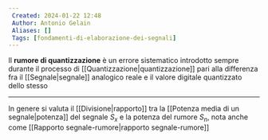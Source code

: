 ```yaml
---
 Created: 2024-01-22 12:48
 Author: Antonio Gelain
 Aliases: []
 Tags: [fondamenti-di-elaborazione-dei-segnali]
---
```


Il **rumore di quantizzazione** è un errore sistematico introdotto sempre durante il processo di [[Quantizzazione|quantizzazione]] pari alla differenza fra il [[Segnale|segnale]] analogico reale e il valore digitale quantizzato dello stesso

---

In genere si valuta il [[Divisione|rapporto]] tra la [[Potenza media di un segnale|potenza]] del segnale $S_{x}$ e la potenza del rumore $S_{n}$, nota anche come [[Rapporto segnale-rumore|rapporto segnale-rumore]]
